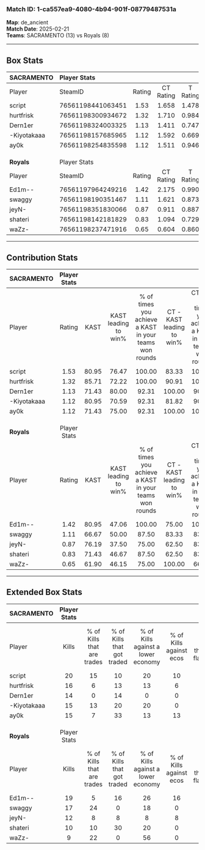### Match ID: 1-ca557ea9-4080-4b94-901f-08779487531a  
**Map**: de_ancient  
**Match Date**: 2025-02-21  
**Teams**: SACRAMENTO (13) vs Royals (8)  

---  

## Box Stats  

| **SACRAMENTO** | Player Stats      |        |           |          |       |       |       |         |        |      |     |
| :- | :- | :-: | :-: | :-: | :-: | :-: | :-: | :-: | :-: | :-: | :-: |
| Player         | SteamID           | Rating | CT Rating | T Rating | KAST  |  ADR  | Kills | Assists | Deaths | K/D  | HS% |
| script         | 76561198441063451 |  1.53  |   1.658   |  1.478   | 80.95 | 95.5  |  20   |    6    |   11   | 1.82 | 10  |
| hurtfrisk      | 76561198300934672 |  1.32  |   1.710   |  0.984   | 85.71 | 93.8  |  16   |    6    |   14   | 1.14 | 68  |
| Dern1er        | 76561198324003325 |  1.13  |   1.411   |  0.747   | 71.43 | 69.5  |  14   |    5    |   11   | 1.27 | 50  |
| -Kiyotakaaa    | 76561198157685965 |  1.12  |   1.592   |  0.669   | 80.95 | 71.2  |  15   |    6    |   16   | 0.94 | 60  |
| ay0k           | 76561198254835598 |  1.12  |   1.511   |  0.946   | 71.43 | 91.5  |  15   |    7    |   16   | 0.94 | 73  |
|                |                   |        |           |          |       |       |       |         |        |      |     |
|                |                   |        |           |          |       |       |       |         |        |      |     |
|                |                   |        |           |          |       |       |       |         |        |      |     |
| **Royals**     | Player Stats      |        |           |          |       |       |       |         |        |      |     |
| Player         | SteamID           | Rating | CT Rating | T Rating | KAST  |  ADR  | Kills | Assists | Deaths | K/D  | HS% |
| Ed1m--         | 76561197964249216 |  1.42  |   2.175   |  0.990   | 80.95 | 104.2 |  19   |    7    |   15   | 1.27 | 52  |
| swaggy         | 76561198190351467 |  1.11  |   1.621   |  0.873   | 66.67 | 75.9  |  17   |    1    |   15   | 1.13 | 41  |
| jeyN-          | 76561198351830066 |  0.87  |   0.911   |  0.887   | 76.19 | 61.7  |  12   |    4    |   18   | 0.67 | 41  |
| shateri        | 76561198142181829 |  0.83  |   1.094   |  0.729   | 71.43 | 66.1  |  10   |    7    |   16   | 0.63 | 20  |
| waZz-          | 76561198237471916 |  0.65  |   0.604   |  0.860   | 61.90 | 56.5  |   9   |    3    |   17   | 0.53 | 55  |
---  

## Contribution Stats  

| **SACRAMENTO** | Player Stats |       |                      |                                                        |                           |                                                             |                          |                                                            |
| :- | :-: | :-: | :-: | :-: | :-: | :-: | :-: | :-: |
| Player         |    Rating    | KAST  | KAST leading to win% | % of times you achieve a KAST in your teams won rounds | CT - KAST leading to win% | CT - % of times you achieve a KAST in your teams won rounds | T - KAST leading to win% | T - % of times you achieve a KAST in your teams won rounds |
| script         |     1.53     | 80.95 |        76.47         |                         100.00                         |           83.33           |                           100.00                            |          60.00           |                           100.00                           |
| hurtfrisk      |     1.32     | 85.71 |        72.22         |                         100.00                         |           90.91           |                           100.00                            |          42.86           |                           100.00                           |
| Dern1er        |     1.13     | 71.43 |        80.00         |                         92.31                          |          100.00           |                            90.00                            |          50.00           |                           100.00                           |
| -Kiyotakaaa    |     1.12     | 80.95 |        70.59         |                         92.31                          |           81.82           |                            90.00                            |          50.00           |                           100.00                           |
| ay0k           |     1.12     | 71.43 |        75.00         |                         92.31                          |          100.00           |                           100.00                            |          33.33           |                           66.67                            |
|                |              |       |                      |                                                        |                           |                                                             |                          |                                                            |
|                |              |       |                      |                                                        |                           |                                                             |                          |                                                            |
|                |              |       |                      |                                                        |                           |                                                             |                          |                                                            |
| **Royals**     | Player Stats |       |                      |                                                        |                           |                                                             |                          |                                                            |
| Player         |    Rating    | KAST  | KAST leading to win% | % of times you achieve a KAST in your teams won rounds | CT - KAST leading to win% | CT - % of times you achieve a KAST in your teams won rounds | T - KAST leading to win% | T - % of times you achieve a KAST in your teams won rounds |
| Ed1m--         |     1.42     | 80.95 |        47.06         |                         100.00                         |           75.00           |                           100.00                            |          22.22           |                           100.00                           |
| swaggy         |     1.11     | 66.67 |        50.00         |                         87.50                          |           83.33           |                            83.33                            |          25.00           |                           100.00                           |
| jeyN-          |     0.87     | 76.19 |        37.50         |                         75.00                          |           62.50           |                            83.33                            |          12.50           |                           50.00                            |
| shateri        |     0.83     | 71.43 |        46.67         |                         87.50                          |           62.50           |                            83.33                            |          28.57           |                           100.00                           |
| waZz-          |     0.65     | 61.90 |        46.15         |                         75.00                          |          100.00           |                            66.67                            |          22.22           |                           100.00                           |
---  

## Extended Box Stats  

| **SACRAMENTO** | Player Stats |                            |                            |                                    |                         |                              |                                 |        |                             |                                     |                          |                               |                            |
| :- | :-: | :-: | :-: | :-: | :-: | :-: | :-: | :-: | :-: | :-: | :-: | :-: | :-: |
| Player         |    Kills     | % of Kills that are trades | % of Kills that got traded | % of Kills against a lower economy | % of Kills against ecos | % of Kills that are flawless | % of Kills that are close duels | Deaths | % of Deaths that get traded | % of Deaths against a lower economy | % of Deaths against ecos | % of Deaths that are flawless | % of Deaths that are close |
| script         |      20      |             15             |             10             |                 20                 |           10            |              90              |                5                |   11   |              9              |                 18                  |            9             |              82               |             9              |
| hurtfrisk      |      16      |             6              |             13             |                 13                 |            6            |              63              |               13                |   14   |             21              |                 14                  |            0             |              43               |             7              |
| Dern1er        |      14      |             0              |             14             |                 0                  |            0            |              64              |                0                |   11   |              0              |                 18                  |            0             |              45               |             0              |
| -Kiyotakaaa    |      15      |             13             |             20             |                 20                 |            0            |              73              |                0                |   16   |             19              |                  6                  |            0             |              63               |             19             |
| ay0k           |      15      |             7              |             33             |                 13                 |           13            |              80              |                0                |   16   |              6              |                 13                  |            0             |              44               |             13             |
|                |              |                            |                            |                                    |                         |                              |                                 |        |                             |                                     |                          |                               |                            |
|                |              |                            |                            |                                    |                         |                              |                                 |        |                             |                                     |                          |                               |                            |
|                |              |                            |                            |                                    |                         |                              |                                 |        |                             |                                     |                          |                               |                            |
| **Royals**     | Player Stats |                            |                            |                                    |                         |                              |                                 |        |                             |                                     |                          |                               |                            |
| Player         |    Kills     | % of Kills that are trades | % of Kills that got traded | % of Kills against a lower economy | % of Kills against ecos | % of Kills that are flawless | % of Kills that are close duels | Deaths | % of Deaths that get traded | % of Deaths against a lower economy | % of Deaths against ecos | % of Deaths that are flawless | % of Deaths that are close |
| Ed1m--         |      19      |             5              |             16             |                 26                 |           16            |              63              |                0                |   15   |             20              |                 20                  |            0             |              87               |             0              |
| swaggy         |      17      |             24             |             0              |                 18                 |            0            |              59              |               12                |   15   |             20              |                 20                  |            7             |              67               |             0              |
| jeyN-          |      12      |             8              |             8              |                 8                  |            8            |              58              |                8                |   18   |              6              |                 22                  |            6             |              78               |             0              |
| shateri        |      10      |             10             |             30             |                 20                 |            0            |              30              |               20                |   16   |             13              |                 19                  |            6             |              56               |             13             |
| waZz-          |      9       |             22             |             0              |                 56                 |            0            |              44              |               22                |   17   |             24              |                 18                  |            6             |              76               |             6              |
